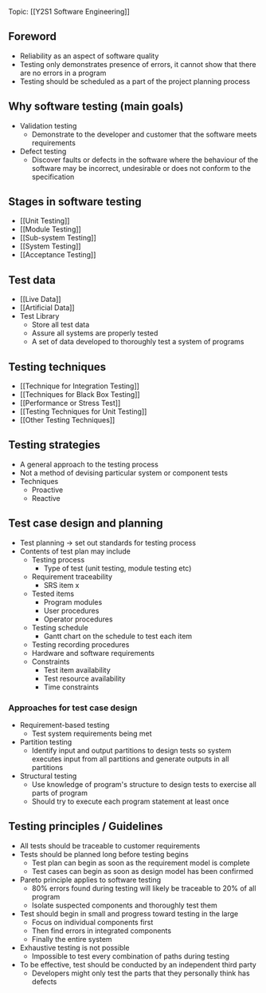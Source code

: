 Topic: [[Y2S1 Software Engineering]]

## Foreword
- Reliability as an aspect of software quality
- Testing only demonstrates presence of errors, it cannot show that there are no errors in a program
- Testing should be scheduled as a part of the project planning process

## Why software testing (main goals)
- Validation testing
	- Demonstrate to the developer and customer that the software meets requirements
- Defect testing
	- Discover faults or defects in the software where the behaviour of the software may be incorrect, undesirable or does not conform to the specification

## Stages in software testing
- [[Unit Testing]]
- [[Module Testing]]
- [[Sub-system Testing]]
- [[System Testing]]
- [[Acceptance Testing]]

## Test data
- [[Live Data]]
- [[Artificial Data]]
- Test Library
	- Store all test data
	- Assure all systems are properly tested
	- A set of data developed to thoroughly test a system of programs

## Testing techniques
- [[Technique for Integration Testing]]
- [[Techniques for Black Box Testing]]
- [[Performance or Stress Test]]
- [[Testing Techniques for Unit Testing]]
- [[Other Testing Techniques]]

## Testing strategies
- A general approach to the testing process
- Not a method of devising particular system or component tests
- Techniques
	- Proactive
	- Reactive

## Test case design and planning
- Test planning -> set out standards for testing process
- Contents of test plan may include
	- Testing process
		- Type of test (unit testing, module testing etc)
	- Requirement traceability
		- SRS item x
	- Tested items
		- Program modules
		- User procedures
		- Operator procedures
	- Testing schedule
		- Gantt chart on the schedule to test each item
	- Testing recording procedures
	- Hardware and software requirements
	- Constraints
		- Test item availability
		- Test resource availability 
		- Time constraints

### Approaches for test case design
- Requirement-based testing
	- Test system requirements being met
- Partition testing
	- Identify input and output partitions to design tests so system executes input from all partitions and generate outputs in all partitions
- Structural testing
	- Use knowledge of program's structure to design tests to exercise all parts of program
	- Should try to execute each program statement at least once

## Testing principles / Guidelines
- All tests should be traceable to customer requirements
- Tests should be planned long before testing begins
	- Test plan can begin as soon as the requirement model is complete
	- Test cases can begin as soon as design model has been confirmed
- Pareto principle applies to software testing
	- 80% errors found during testing will likely be traceable to 20% of all program
	- Isolate suspected components and thoroughly test them
 - Test should begin in small and progress toward testing in the large
	 - Focus on individual components first
	 - Then find errors in integrated components
	 - Finally the entire system
 - Exhaustive testing is not possible
	 - Impossible to test every combination of paths during testing
 - To be effective, test should be conducted by an independent third party
	 - Developers might only test the parts that they personally think has defects